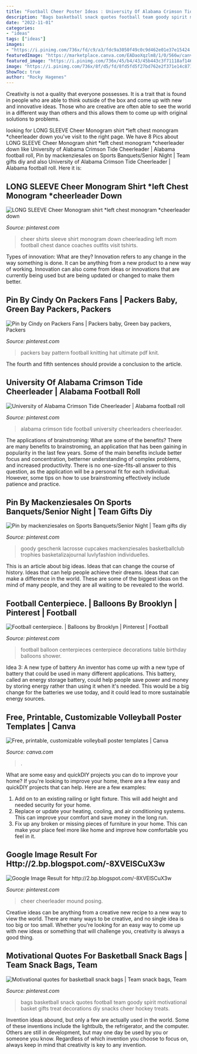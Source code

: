```yaml
---
title: "Football Cheer Poster Ideas : University Of Alabama Crimson Tide Cheerleader"
description: "Bags basketball snack quotes football team goody spirit motivational basket gifts treat decorations diy snacks cheer hockey treats"
date: "2022-11-01"
categories:
- "ideas"
tags: ["ideas"]
images:
- "https://i.pinimg.com/736x/fd/c9/a3/fdc9a3050f49c0c9d462e01e37e15424.jpg"
featuredImage: "https://marketplace.canva.com/EADaoXqzlm8/1/0/566w/canva-blue-yellow-volleyball-championship-game-poster-ELZ5P_V8p4I.jpg"
featured_image: "https://i.pinimg.com/736x/45/b4/43/45b443c3f71118af146deb3dc888a0c1.jpg"
image: "https://i.pinimg.com/736x/8f/d5/fd/8fd5fd5f27bd762e2f371e14c871f134--snack-bags-treat-bags.jpg"
ShowToc: true
author: "Rocky Hagenes"
---
```



Creativity is not a quality that everyone possesses. It is a trait that is found in people who are able to think outside of the box and come up with new and innovative ideas. Those who are creative are often able to see the world in a different way than others and this allows them to come up with original solutions to problems.

	

		
looking for LONG SLEEVE Cheer Monogram shirt *left chest monogram *cheerleader down you've visit to the right page. We have 8 Pics about LONG SLEEVE Cheer Monogram shirt *left chest monogram *cheerleader down like University of Alabama Crimson Tide Cheerleader | Alabama football roll, Pin by mackenziesales on Sports Banquets/Senior Night | Team gifts diy and also University of Alabama Crimson Tide Cheerleader | Alabama football roll. Here it is:
		
    
## LONG SLEEVE Cheer Monogram Shirt *left Chest Monogram *cheerleader Down

<img loading=lazy src="https://i.pinimg.com/736x/45/b4/43/45b443c3f71118af146deb3dc888a0c1.jpg" onerror="this.onerror=null;this.src='https://tse3.mm.bing.net/th?id=OIP.Jip_2ss_TVHTUKDPZyKKfAHaJ3&amp;pid=15.1';" alt="LONG SLEEVE Cheer Monogram shirt *left chest monogram *cheerleader down">

_Source: pinterest.com_

>cheer shirts sleeve shirt monogram down cheerleading left mom football chest dance coaches outfits visit tshirts. 

	

Types of innovation: What are they?
Innovation refers to any change in the way something is done. It can be anything from a new product to a new way of working. Innovation can also come from ideas or innovations that are currently being used but are being updated or changed to make them better.

    
## Pin By Cindy On Packers Fans | Packers Baby, Green Bay Packers, Packers

<img loading=lazy src="https://i.pinimg.com/736x/fa/6f/60/fa6f60ad1cf125a696ca9d19fd13388f.jpg" onerror="this.onerror=null;this.src='https://tse2.mm.bing.net/th?id=OIP.pOTAeJkpbqWttAG7RNpKugHaJ3&amp;pid=15.1';" alt="Pin by Cindy on Packers Fans | Packers baby, Green bay packers, Packers">

_Source: pinterest.com_

>packers bay pattern football knitting hat ultimate pdf knit. 

	

The fourth and fifth sentences should provide a conclusion to the article.

    
## University Of Alabama Crimson Tide Cheerleader | Alabama Football Roll

<img loading=lazy src="https://i.pinimg.com/736x/fd/c9/a3/fdc9a3050f49c0c9d462e01e37e15424.jpg" onerror="this.onerror=null;this.src='https://tse1.mm.bing.net/th?id=OIP.xCf083zQ0eXMegpwtfesmgHaLH&amp;pid=15.1';" alt="University of Alabama Crimson Tide Cheerleader | Alabama football roll">

_Source: pinterest.com_

>alabama crimson tide football university cheerleaders cheerleader. 

	

The applications of brainstroming: What are some of the benefits?
There are many benefits to brainstroming, an application that has been gaining in popularity in the last few years. Some of the main benefits include better focus and concentration, betterner understanding of complex problems, and increased productivity. There is no one-size-fits-all answer to this question, as the application will be a personal fit for each individual. However, some tips on how to use brainstroming effectively include patience and practice.

    
## Pin By Mackenziesales On Sports Banquets/Senior Night | Team Gifts Diy

<img loading=lazy src="https://i.pinimg.com/736x/ab/09/12/ab0912e788ec35d13f1975194abd5dba.jpg" onerror="this.onerror=null;this.src='https://tse2.mm.bing.net/th?id=OIP.FBGWHVdtk5EJjOmDeiI8dQHaJ3&amp;pid=15.1';" alt="Pin by mackenziesales on Sports Banquets/Senior Night | Team gifts diy">

_Source: pinterest.com_

>goody geschenk lacrosse cupcakes mackenziesales basketballclub trophies basketalizajournal luvlyfashion individuelles. 

	

This is an article about big ideas. Ideas that can change the course of history. Ideas that can help people achieve their dreams. Ideas that can make a difference in the world. These are some of the biggest ideas on the mind of many people, and they are all waiting to be revealed to the world.

    
## Football Centerpiece. | Balloons By Brooklyn | Pinterest | Football

<img loading=lazy src="https://s-media-cache-ak0.pinimg.com/736x/85/9d/38/859d38c775e1403a2845edd4b4f71cfa--football-centerpieces-balloon-centerpieces.jpg" onerror="this.onerror=null;this.src='https://tse4.mm.bing.net/th?id=OIP.qenEBLheON28HyYg6GDl-wHaJ4&amp;pid=15.1';" alt="Football centerpiece. | Balloons by Brooklyn | Pinterest | Football">

_Source: pinterest.com_

>football balloon centerpieces centerpiece decorations table birthday balloons shower. 

	

Idea 3: A new type of battery
An inventor has come up with a new type of battery that could be used in many different applications. This battery, called an energy storage battery, could help people save power and money by storing energy rather than using it when it's needed. This would be a big change for the batteries we use today, and it could lead to more sustainable energy sources.

    
## Free, Printable, Customizable Volleyball Poster Templates | Canva

<img loading=lazy src="https://marketplace.canva.com/EADaoXqzlm8/1/0/566w/canva-blue-yellow-volleyball-championship-game-poster-ELZ5P_V8p4I.jpg" onerror="this.onerror=null;this.src='https://tse4.mm.bing.net/th?id=OIP.GRzFEtyXzwnx5J9cCtAGVAHaKd&amp;pid=15.1';" alt="Free, printable, customizable volleyball poster templates | Canva">

_Source: canva.com_

>. 

	

What are some easy and quickDIY projects you can do to improve your home?
If you're looking to improve your home, there are a few easy and quickDIY projects that can help. Here are a few examples: 
1. Add on to an existing railing or light fixture. This will add height and needed security for your home.
2. Replace or update your heating, cooling, and air conditioning systems. This can improve your comfort and save money in the long run.
3. Fix up any broken or missing pieces of furniture in your home. This can make your place feel more like home and improve how comfortable you feel in it.

    
## Google Image Result For Http://2.bp.blogspot.com/-8XVElSCuX3w

<img loading=lazy src="https://i.pinimg.com/736x/2b/35/05/2b3505cac6d55a0d910dbdd304e962d2.jpg" onerror="this.onerror=null;this.src='https://tse3.mm.bing.net/th?id=OIP.ozU259smW71ge4x0cnc-zQHaKS&amp;pid=15.1';" alt="Google Image Result for http://2.bp.blogspot.com/-8XVElSCuX3w">

_Source: pinterest.com_

>cheer cheerleader mound posing. 

	

Creative ideas can be anything from a creative new recipe to a new way to view the world. There are many ways to be creative, and no single idea is too big or too small. Whether you're looking for an easy way to come up with new ideas or something that will challenge you, creativity is always a good thing.

    
## Motivational Quotes For Basketball Snack Bags | Team Snack Bags, Team

<img loading=lazy src="https://i.pinimg.com/736x/8f/d5/fd/8fd5fd5f27bd762e2f371e14c871f134--snack-bags-treat-bags.jpg" onerror="this.onerror=null;this.src='https://tse1.mm.bing.net/th?id=OIP.Y6TLmSuSfR1EnMr6TAgc-AHaJ3&amp;pid=15.1';" alt="Motivational quotes for basketball snack bags | Team snack bags, Team">

_Source: pinterest.com_

>bags basketball snack quotes football team goody spirit motivational basket gifts treat decorations diy snacks cheer hockey treats. 

	

Invention ideas abound, but only a few are actually used in the world. Some of these inventions include the lightbulb, the refrigerator, and the computer. Others are still in development, but may one day be used by you or someone you know. Regardless of which invention you choose to focus on, always keep in mind that creativity is key to any invention.

